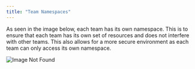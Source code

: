 ```yaml
---
title: "Team Namespaces"
---
```


As seen in the image below, each team has its own namespace. This is to ensure that each team has its own set of resources and does not interfere with other teams. This also allows for a more secure environment as each team can only access its own namespace.

![Image Not Found](/team-namespaces-architecture.png)

